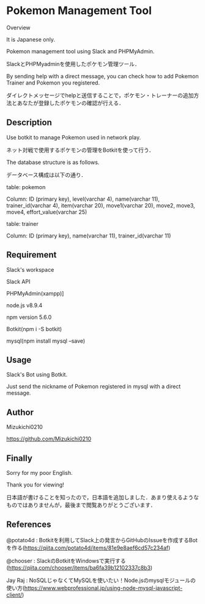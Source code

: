 # Pokemon Management Tool
Overview

It is Japanese only.

Pokemon management tool using Slack and PHPMyAdmin.

SlackとPHPMyadminを使用したポケモン管理ツール．

By sending help with a direct message, you can check how to add Pokemon Trainer and Pokemon you registered.

ダイレクトメッセージでhelpと送信することで，ポケモン・トレーナーの追加方法とあなたが登録したポケモンの確認が行える．

## Description
Use botkit to manage Pokemon used in network play.

ネット対戦で使用するポケモンの管理をBotkitを使って行う．

The database structure is as follows.

データベース構成は以下の通り．

table: pokemon

Column: ID (primary key), level(varchar 4), name(varchar 11), trainer_id(varchar 4), item(varchar 20), move1(varchar 20), move2, move3, move4, effort_value(varchar 25)

table: trainer

Column: ID (primary key), name(varchar 11), trainer_id(varchar 11)

## Requirement
Slack's workspace

Slack API

PHPMyAdmin(xampp)]

node.js v8.9.4

npm version 5.6.0

Botkit(npm i -S botkit)

mysql(npm install mysql –save)

## Usage
Slack's Bot using Botkit.

Just send the nickname of Pokemon registered in mysql with a direct message.

## Author
Mizukichi0210

https://github.com/Mizukichi0210


## Finally
Sorry for my poor English.

Thank you for viewing!

日本語が書けることを知ったので，日本語を追加しました．あまり使えるようなものではありませんが，最後まで閲覧ありがとうございます．

## References
@potato4d : Botkitを利用してSlack上の発言からGitHubのIssueを作成するBotを作る(https://qiita.com/potato4d/items/81e9e8aef6cd57c234af)

@chooser : SlackのBotkitをWindowsで実行する(https://qiita.com/chooser/items/ba6fa39b12102337c8b3)

Jay Raj : NoSQLじゃなくてMySQLを使いたい！Node.jsのmysqlモジュールの使い方(https://www.webprofessional.jp/using-node-mysql-javascript-client/)
